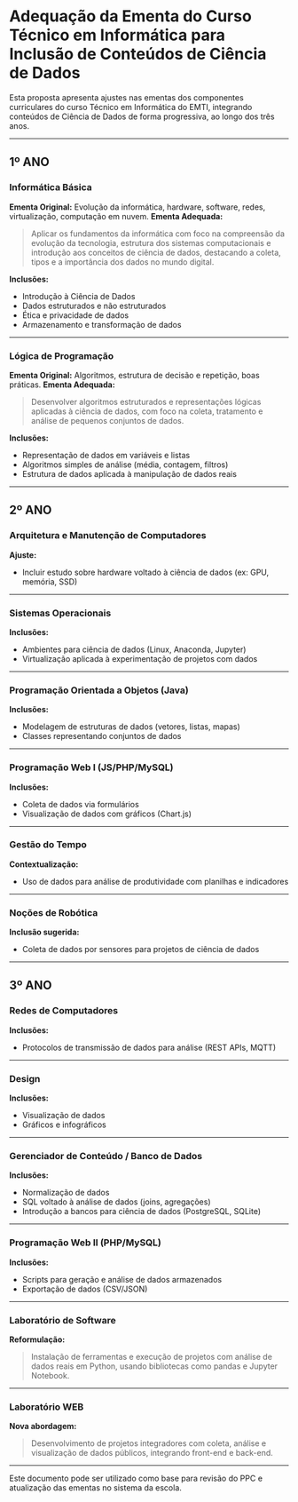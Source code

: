 # Adequação da Ementa do Curso Técnico em Informática para Inclusão de Conteúdos de Ciência de Dados

Esta proposta apresenta ajustes nas ementas dos componentes curriculares do curso Técnico em Informática do EMTI, integrando conteúdos de Ciência de Dados de forma progressiva, ao longo dos três anos.

---

## 1º ANO

### Informática Básica

**Ementa Original:** Evolução da informática, hardware, software, redes, virtualização, computação em nuvem.
**Ementa Adequada:**

> Aplicar os fundamentos da informática com foco na compreensão da evolução da tecnologia, estrutura dos sistemas computacionais e introdução aos conceitos de ciência de dados, destacando a coleta, tipos e a importância dos dados no mundo digital.

**Inclusões:**

* Introdução à Ciência de Dados
* Dados estruturados e não estruturados
* Ética e privacidade de dados
* Armazenamento e transformação de dados

---

### Lógica de Programação

**Ementa Original:** Algoritmos, estrutura de decisão e repetição, boas práticas.
**Ementa Adequada:**

> Desenvolver algoritmos estruturados e representações lógicas aplicadas à ciência de dados, com foco na coleta, tratamento e análise de pequenos conjuntos de dados.

**Inclusões:**

* Representação de dados em variáveis e listas
* Algoritmos simples de análise (média, contagem, filtros)
* Estrutura de dados aplicada à manipulação de dados reais

---

## 2º ANO

### Arquitetura e Manutenção de Computadores

**Ajuste:**

* Incluir estudo sobre hardware voltado à ciência de dados (ex: GPU, memória, SSD)

---

### Sistemas Operacionais

**Inclusões:**

* Ambientes para ciência de dados (Linux, Anaconda, Jupyter)
* Virtualização aplicada à experimentação de projetos com dados

---

### Programação Orientada a Objetos (Java)

**Inclusões:**

* Modelagem de estruturas de dados (vetores, listas, mapas)
* Classes representando conjuntos de dados

---

### Programação Web I (JS/PHP/MySQL)

**Inclusões:**

* Coleta de dados via formulários
* Visualização de dados com gráficos (Chart.js)

---

### Gestão do Tempo

**Contextualização:**

* Uso de dados para análise de produtividade com planilhas e indicadores

---

### Noções de Robótica

**Inclusão sugerida:**

* Coleta de dados por sensores para projetos de ciência de dados

---

## 3º ANO

### Redes de Computadores

**Inclusões:**

* Protocolos de transmissão de dados para análise (REST APIs, MQTT)

---

### Design

**Inclusões:**

* Visualização de dados
* Gráficos e infográficos

---

### Gerenciador de Conteúdo / Banco de Dados

**Inclusões:**

* Normalização de dados
* SQL voltado à análise de dados (joins, agregações)
* Introdução a bancos para ciência de dados (PostgreSQL, SQLite)

---

### Programação Web II (PHP/MySQL)

**Inclusões:**

* Scripts para geração e análise de dados armazenados
* Exportação de dados (CSV/JSON)

---

### Laboratório de Software

**Reformulação:**

> Instalação de ferramentas e execução de projetos com análise de dados reais em Python, usando bibliotecas como pandas e Jupyter Notebook.

---

### Laboratório WEB

**Nova abordagem:**

> Desenvolvimento de projetos integradores com coleta, análise e visualização de dados públicos, integrando front-end e back-end.

---

Este documento pode ser utilizado como base para revisão do PPC e atualização das ementas no sistema da escola.
